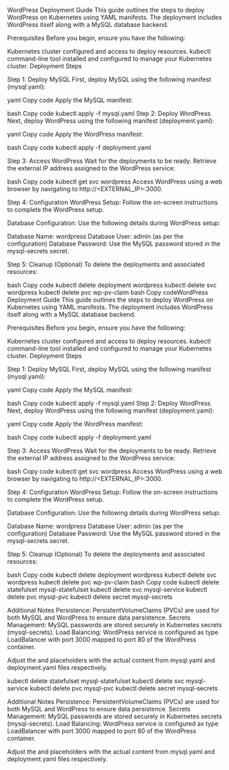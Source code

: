 WordPress Deployment Guide
This guide outlines the steps to deploy WordPress on Kubernetes using YAML manifests. The deployment includes WordPress itself along with a MySQL database backend.

Prerequisites
Before you begin, ensure you have the following:

Kubernetes cluster configured and access to deploy resources.
kubectl command-line tool installed and configured to manage your Kubernetes cluster.
Deployment Steps

Step 1: Deploy MySQL
First, deploy MySQL using the following manifest (mysql.yaml):

yaml
Copy code
<MySQL YAML content>
Apply the MySQL manifest:

bash
Copy code
kubectl apply -f mysql.yaml
Step 2: Deploy WordPress
Next, deploy WordPress using the following manifest (deployment.yaml):

yaml
Copy code
<WordPress YAML content>
Apply the WordPress manifest:

bash
Copy code
kubectl apply -f deployment.yaml

Step 3: Access WordPress
Wait for the deployments to be ready. Retrieve the external IP address assigned to the WordPress service:

bash
Copy code
kubectl get svc wordpress
Access WordPress using a web browser by navigating to http://<EXTERNAL_IP>:3000.

Step 4: Configuration
WordPress Setup: Follow the on-screen instructions to complete the WordPress setup.

Database Configuration: Use the following details during WordPress setup:

Database Name: wordpress
Database User: admin (as per the configuration)
Database Password: Use the MySQL password stored in the mysql-secrets secret.

Step 5: Cleanup (Optional)
To delete the deployments and associated resources:

bash
Copy code
kubectl delete deployment wordpress
kubectl delete svc wordpress
kubectl delete pvc wp-pv-claim
bash
Copy codeWordPress Deployment Guide
This guide outlines the steps to deploy WordPress on Kubernetes using YAML manifests. The deployment includes WordPress itself along with a MySQL database backend.

Prerequisites
Before you begin, ensure you have the following:

Kubernetes cluster configured and access to deploy resources.
kubectl command-line tool installed and configured to manage your Kubernetes cluster.
Deployment Steps

Step 1: Deploy MySQL
First, deploy MySQL using the following manifest (mysql.yaml):

yaml
Copy code
<MySQL YAML content>
Apply the MySQL manifest:

bash
Copy code
kubectl apply -f mysql.yaml
Step 2: Deploy WordPress
Next, deploy WordPress using the following manifest (deployment.yaml):

yaml
Copy code
<WordPress YAML content>
Apply the WordPress manifest:

bash
Copy code
kubectl apply -f deployment.yaml

Step 3: Access WordPress
Wait for the deployments to be ready. Retrieve the external IP address assigned to the WordPress service:

bash
Copy code
kubectl get svc wordpress
Access WordPress using a web browser by navigating to http://<EXTERNAL_IP>:3000.

Step 4: Configuration
WordPress Setup: Follow the on-screen instructions to complete the WordPress setup.

Database Configuration: Use the following details during WordPress setup:

Database Name: wordpress
Database User: admin (as per the configuration)
Database Password: Use the MySQL password stored in the mysql-secrets secret.

Step 5: Cleanup (Optional)
To delete the deployments and associated resources:

bash
Copy code
kubectl delete deployment wordpress
kubectl delete svc wordpress
kubectl delete pvc wp-pv-claim
bash
Copy code
kubectl delete statefulset mysql-statefulset
kubectl delete svc mysql-service
kubectl delete pvc mysql-pvc
kubectl delete secret mysql-secrets

Additional Notes
Persistence: PersistentVolumeClaims (PVCs) are used for both MySQL and WordPress to ensure data persistence.
Secrets Management: MySQL passwords are stored securely in Kubernetes secrets (mysql-secrets).
Load Balancing: WordPress service is configured as type LoadBalancer with port 3000 mapped to port 80 of the WordPress container.

Adjust the <MySQL YAML content> and <WordPress YAML content> placeholders with the actual content from  mysql.yaml and deployment.yaml files respectively.


kubectl delete statefulset mysql-statefulset
kubectl delete svc mysql-service
kubectl delete pvc mysql-pvc
kubectl delete secret mysql-secrets

Additional Notes
Persistence: PersistentVolumeClaims (PVCs) are used for both MySQL and WordPress to ensure data persistence.
Secrets Management: MySQL passwords are stored securely in Kubernetes secrets (mysql-secrets).
Load Balancing: WordPress service is configured as type LoadBalancer with port 3000 mapped to port 80 of the WordPress container.

Adjust the <MySQL YAML content> and <WordPress YAML content> placeholders with the actual content from  mysql.yaml and deployment.yaml files respectively.

